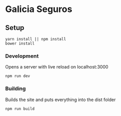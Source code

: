 # Galicia Seguros

## Setup

```
yarn install || npm install
bower install
```
### Development

Opens a server with live reload on localhost:3000

```
npm run dev
```

### Building

Builds the site and puts everything into the dist folder

```
npm run build
```
